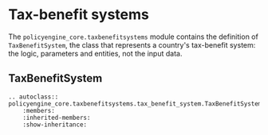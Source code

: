 # Tax-benefit systems

The `policyengine_core.taxbenefitsystems` module contains the definition of `TaxBenefitSystem`, the class that represents a country's tax-benefit system: the logic, parameters and entities, not the input data.

## TaxBenefitSystem

```{eval-rst}
.. autoclass:: policyengine_core.taxbenefitsystems.tax_benefit_system.TaxBenefitSystem
    :members:
    :inherited-members:
    :show-inheritance:
```